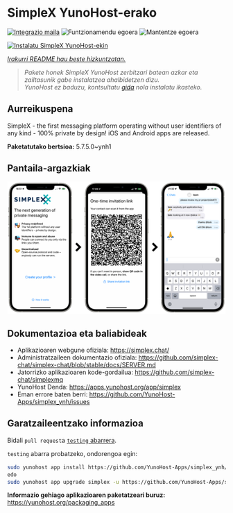 <!--
Ohart ongi: README hau automatikoki sortu da <https://github.com/YunoHost/apps/tree/master/tools/readme_generator>ri esker
EZ editatu eskuz.
-->

# SimpleX YunoHost-erako

[![Integrazio maila](https://dash.yunohost.org/integration/simplex.svg)](https://dash.yunohost.org/appci/app/simplex) ![Funtzionamendu egoera](https://ci-apps.yunohost.org/ci/badges/simplex.status.svg) ![Mantentze egoera](https://ci-apps.yunohost.org/ci/badges/simplex.maintain.svg)

[![Instalatu SimpleX YunoHost-ekin](https://install-app.yunohost.org/install-with-yunohost.svg)](https://install-app.yunohost.org/?app=simplex)

*[Irakurri README hau beste hizkuntzatan.](./ALL_README.md)*

> *Pakete honek SimpleX YunoHost zerbitzari batean azkar eta zailtasunik gabe instalatzea ahalbidetzen dizu.*  
> *YunoHost ez baduzu, kontsultatu [gida](https://yunohost.org/install) nola instalatu ikasteko.*

## Aurreikuspena

SimpleX - the first messaging platform operating without user identifiers of any kind - 100% private by design! iOS and Android apps are released.

**Paketatutako bertsioa:** 5.7.5.0~ynh1

## Pantaila-argazkiak

![SimpleX(r)en pantaila-argazkia](./doc/screenshots/conversation.png)

## Dokumentazioa eta baliabideak

- Aplikazioaren webgune ofiziala: <https://simplex.chat/>
- Administratzaileen dokumentazio ofiziala: <https://github.com/simplex-chat/simplex-chat/blob/stable/docs/SERVER.md>
- Jatorrizko aplikazioaren kode-gordailua: <https://github.com/simplex-chat/simplexmq>
- YunoHost Denda: <https://apps.yunohost.org/app/simplex>
- Eman errore baten berri: <https://github.com/YunoHost-Apps/simplex_ynh/issues>

## Garatzaileentzako informazioa

Bidali `pull request`a [`testing` abarrera](https://github.com/YunoHost-Apps/simplex_ynh/tree/testing).

`testing` abarra probatzeko, ondorengoa egin:

```bash
sudo yunohost app install https://github.com/YunoHost-Apps/simplex_ynh/tree/testing --debug
edo
sudo yunohost app upgrade simplex -u https://github.com/YunoHost-Apps/simplex_ynh/tree/testing --debug
```

**Informazio gehiago aplikazioaren paketatzeari buruz:** <https://yunohost.org/packaging_apps>
